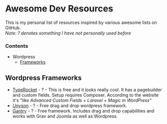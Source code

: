 # Awesome Dev Resources
This is my personal list of resources inspired by various awesome lists on GitHub.  
*Note: ? denotes something I have not personally used before*
### Contents
- Wordpress
  - [Frameworks](#wordpress-frameworks)

## Wordpress Frameworks
* [TypeRocket](https://typerocket.com/) - ? - This is free and it looks really cool. It has a pagebuilder and custom fields. Setup requires Composer. According to the website it's *"like Advanced Custom Fields + Laravel + Magic in WordPress"*  
* [Unyson](http://unyson.io/) - ? - Free drag and drop wordpress framework.
* [Gantry](http://gantry.org/) - ? - Free framework. Includes drag and drop capabilities and works with Grav and Joomla as well as Wordpress.
